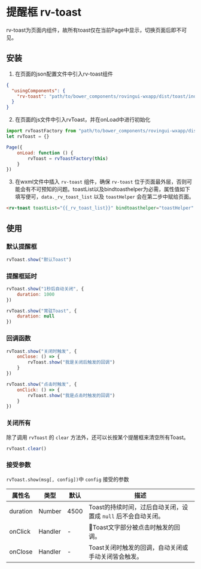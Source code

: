 # 提醒框 rv-toast
rv-toast为页面内组件，故所有toast仅在当前Page中显示，切换页面后即不可见。
## 安装
1. 在页面的json配置文件中引入rv-toast组件
```json
{
  "usingComponents": {
    "rv-toast": "path/to/bower_components/rovingui-wxapp/dist/toast/index"
  }
}
```
2. 在页面的js文件中引入rvToast，并在onLoad中进行初始化
```js
import rvToastFactory from "path/to/bower_components/rovingui-wxapp/dist/toast/toast"
let rvToast = {}

Page({
    onLoad: function () {
        rvToast = rvToastFactory(this)
    }
})
```
3. 在wxml文件中插入 ```rv-toast``` 组件，确保 ```rv-toast``` 位于页面最外层，否则可能会有不可预知的问题。toastList以及bindtoasthelper为必需，属性值如下填写便可，```data._rv_toast_list``` 以及 ```toastHelper``` 会在第二步中赋给页面。
```html
<rv-toast toastList="{{_rv_toast_list}}" bindtoasthelper="toastHelper" />
```
## 使用 
### 默认提醒框
```js
rvToast.show("默认Toast")
```
### 提醒框延时
```js
rvToast.show("1秒后自动关闭", {
    duration: 1000
})
```
```js
rvToast.show("常驻Toast", {
    duration: null
})
```
### 回调函数
```js
rvToast.show("关闭时触发", {
    onClose: () => {
        rvToast.show("我是关闭后触发的回调")
    }
})
```
```js
rvToast.show("点击时触发", {
    onClick: () => {
        rvToast.show("我是点击时触发的回调")
    }
})
```
### 关闭所有
除了调用 ```rvToast``` 的 ```clear``` 方法外，还可以长按某个提醒框来清空所有Toast。
```js
rvToast.clear()
```

### 接受参数

```rvToast.show(msg[, config])```中 ```config``` 接受的参数

| 属性名   | 类型    | 默认 | 描述                                                              |
| -------- | ------- | ---- | ----------------------------------------------------------------- |
| duration | Number  | 4500 | Toast的持续时间，过后自动关闭，设置成 ```null``` 后不会自动关闭。 |
| onClick  | Handler | -    | Toast文字部分被点击时触发的回调。                                |
| onClose  | Handler | -    | Toast关闭时触发的回调，自动关闭或手动关闭皆会触发。               |